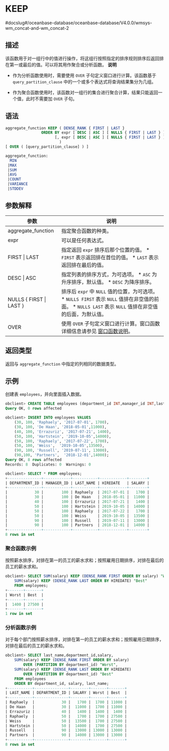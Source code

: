 KEEP 
=========================
#docslug#/oceanbase-database/oceanbase-database/V4.0.0/wmsys-wm_concat-and-wm_concat-2


描述 
-----------------------

该函数用于对一组行中的值进行操作，将这组行按照指定的排序规则排序后返回排在第一或最后的值。可以将其用作聚合或分析函数。
**说明**



* 作为分析函数使用时，需要使用 `OVER` 子句定义窗口进行计算。该函数基于 `query_partition_clause` 中的一个或多个表达式将查询结果集分为几组。

  

* 作为聚合函数使用时，该函数对一组行的集合进行聚合计算，结果只能返回一个值，此时不需要加 `OVER` 子句。

  




语法 
-----------------------

```sql
aggregate_function KEEP ( DENSE_RANK { FIRST | LAST } 
                ORDER BY expr [ DESC | ASC ] [ NULLS { FIRST | LAST } ] 
                      [, expr [ DESC | ASC ] [ NULLS { FIRST | LAST } ]]...
                        )
[ OVER ( [query_partition_clause] ) ]

aggregate_function:
  MIN
 |MAX
 |SUM
 |AVG
 |COUNT
 |VARIANCE
 |STDDEV
```



参数解释 
-------------------------



|           参数            |                                                                                                          说明                                                                                                          |
|-------------------------|----------------------------------------------------------------------------------------------------------------------------------------------------------------------------------------------------------------------|
| aggregate_function      | 指定聚合函数的种类。                                                                                                                                                                                                           |
| expr                    | 可以是任何表达式。                                                                                                                                                                                                            |
| FIRST \| LAST           | 指定返回 `expr` 排序后那个位置的值。 * `FIRST` 表示返回排在首位的值。   * `LAST` 表示返回排在最后的值。                                               |
| DESC \| ASC             | 指定列表的排序方式，为可选项。 * `ASC` 为升序排序，默认值。   * `DESC` 为降序排序。                                                              |
| NULLS { FIRST \| LAST } | 排序后 `expr` 中 `NULL` 值的位置，为可选项。 * `NULLS FIRST` 表示 `NULL` 值排在非空值的前面。   * `NULLS LAST` 表示 `NULL` 值排在非空值的后面，为默认值。    |
| OVER                    | 使用 `OVER` 子句定义窗口进行计算。窗口函数详细信息请参见 [窗口函数说明](../4.analysis-functions-2/1.window-function-description.md)。                                                                                                                              |



返回类型 
-------------------------

返回与 `aggregate_function` 中指定的列相同的数据类型。

示例 
-----------------------

创建表 `employees`，并向里面插入数据。

```sql
obclient> CREATE TABLE employees (department_id INT,manager_id INT,last_name varchar(50),hiredate varchar(50),SALARY INT);
Query OK, 0 rows affected

obclient> INSERT INTO employees VALUES
    (30, 100, 'Raphaely', '2017-07-01', 1700),
    (30, 100, 'De Haan', '2018-05-01',11000),
    (40, 100, 'Errazuriz', '2017-07-21', 1400),
    (50, 100, 'Hartstein', '2019-10-05',14000),
    (50, 100, 'Raphaely', '2017-07-22', 1700),
    (50, 100, 'Weiss',  '2019-10-05',13500),
    (90, 100, 'Russell', '2019-07-11', 13000),
    (90,100, 'Partners',  '2018-12-01',14000);
Query OK, 8 rows affected
Records: 8  Duplicates: 0  Warnings: 0

obclient> SELECT * FROM employees;
+---------------+------------+-----------+------------+--------+
| DEPARTMENT_ID | MANAGER_ID | LAST_NAME | HIREDATE   | SALARY |
+---------------+------------+-----------+------------+--------+
|            30 |        100 | Raphaely  | 2017-07-01 |   1700 |
|            30 |        100 | De Haan   | 2018-05-01 |  11000 |
|            40 |        100 | Errazuriz | 2017-07-21 |   1400 |
|            50 |        100 | Hartstein | 2019-10-05 |  14000 |
|            50 |        100 | Raphaely  | 2017-07-22 |   1700 |
|            50 |        100 | Weiss     | 2019-10-05 |  13500 |
|            90 |        100 | Russell   | 2019-07-11 |  13000 |
|            90 |        100 | Partners  | 2018-12-01 |  14000 |
+---------------+------------+-----------+------------+--------+
8 rows in set
```



### 聚合函数示例 

按照薪水排序，对排在第一的员工的薪水求和；按照雇用日期排序，对排在最后的员工的薪水求和。

```sql
obclient> SELECT SUM(salary) KEEP (DENSE_RANK FIRST ORDER BY salary) "Worst",
    SUM(salary) KEEP (DENSE_RANK LAST ORDER BY HIREDATE) "Best"
    FROM employees;
+-------+-------+
| Worst | Best  |
+-------+-------+
|  1400 | 27500 |
+-------+-------+
1 row in set
```



### 分析函数示例 

对于每个部门按照薪水排序，对排在第一的员工的薪水求和；按照雇用日期排序，对排在最后的员工的薪水求和。

```sql
obclient> SELECT last_name,department_id,salary,
    SUM(salary) KEEP (DENSE_RANK FIRST ORDER BY salary)
        OVER (PARTITION BY department_id) "Worst",
    SUM(salary) KEEP (DENSE_RANK LAST ORDER BY HIREDATE)
        OVER (PARTITION BY department_id) "Best"
    FROM employees
    ORDER BY department_id, salary, last_name;
+-----------+---------------+--------+-------+-------+
| LAST_NAME | DEPARTMENT_ID | SALARY | Worst | Best  |
+-----------+---------------+--------+-------+-------+
| Raphaely  |            30 |   1700 |  1700 | 11000 |
| De Haan   |            30 |  11000 |  1700 | 11000 |
| Errazuriz |            40 |   1400 |  1400 |  1400 |
| Raphaely  |            50 |   1700 |  1700 | 27500 |
| Weiss     |            50 |  13500 |  1700 | 27500 |
| Hartstein |            50 |  14000 |  1700 | 27500 |
| Russell   |            90 |  13000 | 13000 | 13000 |
| Partners  |            90 |  14000 | 13000 | 13000 |
+-----------+---------------+--------+-------+-------+
8 rows in set
```


